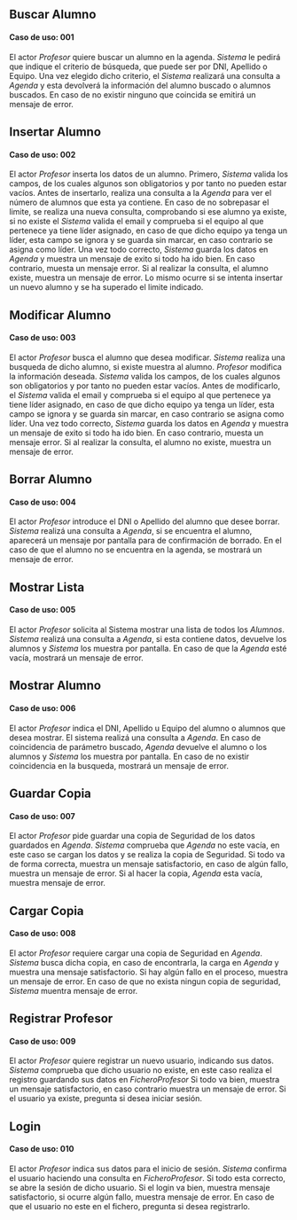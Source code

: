 ## Buscar Alumno  
#### **Caso de uso:** 001

El actor *Profesor* quiere buscar un alumno en la agenda. *Sistema* le pedirá que indique el criterio de búsqueda, que puede ser por DNI, Apellido o Equipo. Una vez elegido dicho criterio, el *Sistema* realizará una consulta a *Agenda* y esta devolverá la información del alumno buscado o alumnos buscados. En caso de no existir ninguno que coincida se emitirá un mensaje de error.

## **Insertar Alumno**   
#### **Caso de uso:** 002

El actor *Profesor* inserta los datos de un alumno. Primero, *Sistema* valida los campos, de los cuales algunos son obligatorios y por tanto no pueden estar vacíos. Antes de insertarlo, realiza una consulta a la *Agenda* para ver el número de alumnos que esta ya contiene. En caso de no sobrepasar el limite, se realiza una nueva consulta, comprobando si ese alumno ya existe, si no existe el *Sistema* valida el email y comprueba si el equipo al que pertenece ya tiene líder asignado, en caso de que dicho equipo ya tenga un líder, esta campo se ignora y se guarda sin marcar, en caso contrario se asigna como líder. Una vez todo correcto, *Sistema* guarda los datos en *Agenda* y muestra un mensaje de exito si todo ha ido bien. En caso contrario, muesta un mensaje error. Si al realizar la consulta, el alumno existe, muestra un mensaje de error. Lo mismo ocurre si se intenta insertar un nuevo alumno y se ha superado el limite indicado. 

## **Modificar Alumno**   
#### **Caso de uso:** 003

El actor *Profesor* busca el alumno que desea modificar. *Sistema* realiza una busqueda de dicho alumno, si existe muestra al alumno. *Profesor* modifica la información deseada. *Sistema* valida los campos, de los cuales algunos son obligatorios y por tanto no pueden estar vacíos. Antes de modificarlo, el *Sistema* valida el email y comprueba si el equipo al que pertenece ya tiene líder asignado, en caso de que dicho equipo ya tenga un líder, esta campo se ignora y se guarda sin marcar, en caso contrario se asigna como líder. Una vez todo correcto, *Sistema* guarda los datos en *Agenda* y muestra un mensaje de exito si todo ha ido bien. En caso contrario, muesta un mensaje error. Si al realizar la consulta, el alumno no existe, muestra un mensaje de error.

## **Borrar Alumno**   
#### **Caso de uso:** 004

El actor *Profesor* introduce el DNI o Apellido del alumno que desee borrar. *Sistema* realizá una consulta a *Agenda*, si se encuentra el alumno, aparecerá un mensaje por pantalla para de confirmación de borrado. En el caso de que el alumno no se encuentra en la agenda, se mostrará un mensaje de error.

## **Mostrar Lista**   
#### **Caso de uso:** 005

El actor *Profesor* solicita al Sistema mostrar una lista de todos los *Alumnos*. *Sistema* realizá una consulta a *Agenda*, si esta contiene datos, devuelve los alumnos y *Sistema* los muestra por pantalla. En caso de que la *Agenda* esté vacía, mostrará un mensaje de error.

## **Mostrar Alumno**   
#### **Caso de uso:** 006

El actor *Profesor* indica el DNI, Apellido u Equipo del alumno o alumnos que desea mostrar. El sistema realizá una consulta a *Agenda*. En caso de coincidencia de parámetro buscado, *Agenda* devuelve el alumno o los alumnos y *Sistema* los muestra por pantalla. En caso de no existir coincidencia en la busqueda, mostrará un mensaje de error. 

## **Guardar Copia**   
#### **Caso de uso:** 007

El actor *Profesor* pide guardar una copia de Seguridad de los datos guardados en *Agenda*. *Sistema* comprueba que *Agenda* no este vacía, en este caso se cargan los datos y se realiza la copia de Seguridad. Si todo va de forma correcta, muestra un mensaje satisfactorio, en caso de algún fallo, muestra un mensaje de error. Si al hacer la copia, *Agenda* esta vacía, muestra mensaje de error.

## **Cargar Copia**   
#### **Caso de uso:** 008

El actor *Profesor* requiere cargar una copia de Seguridad en *Agenda*. *Sistema* busca dicha copia, en caso de encontrarla, la carga en *Agenda* y muestra una mensaje satisfactorio. Si hay algún fallo en el proceso, muestra un mensaje de error. En caso de que no exista ningun copia de seguridad, *Sistema* muentra mensaje de error. 

## **Registrar Profesor**   
#### **Caso de uso:** 009

El actor *Profesor* quiere registrar un nuevo usuario, indicando sus datos. *Sistema* comprueba que dicho usuario no existe, en este caso realiza el registro guardando sus datos en *FicheroProfesor* Si todo va bien, muestra un mensaje satisfactorio, en caso contrario muestra un mensaje de error. Si el usuario ya existe, pregunta si desea iniciar sesión. 

## **Login**   
#### **Caso de uso:** 010

El actor *Profesor* indica sus datos para el inicio de sesión. *Sistema* confirma el usuario haciendo una consulta en *FicheroProfesor*. Si todo esta correcto, se abre la sesión de dicho usuario. Si el login va bien, muestra mensaje satisfactorio, si ocurre algún fallo, muestra mensaje de error. En caso de que el usuario no este en el fichero, pregunta si desea registrarlo.
